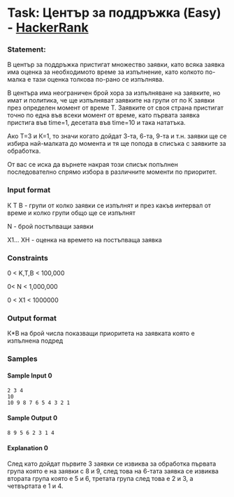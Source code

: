 # Task: Център за поддръжка (Easy) - [HackerRank](<https://www.hackerrank.com/contests/sda-hw-8-2022/challenges/challenge-2855>)


### Statement:

В център за поддръжка пристигат множество заявки, като всяка заявка има оценка за необходимото време за изпълнение, като колкото по-малка е тази оценка толкова по-рано се изпълнява.

В центъра има неограничен брой хора за изпълняване на заявките, но имат и политика, че ще изпълняват заявките на групи от по К заявки през определен момент от време Т. Заявките от своя страна пристигат точно по една във всеки момент от време, като първата заявка пристига във time=1, десетата във time=10 и така нататъка.

Ако Т=3 и К=1, то значи когато дойдат 3-та, 6-та, 9-та и т.н. заявки ще се избира най-малката до момента и тя ще попода в списъка с заявките за обработка.

От вас се иска да върнете накрая този списък попълнен последователно спрямо избора в различните моменти по приоритет.


### Input format

К Т B - групи от колко заявки  се изпълнят и през какъв интервал от време и колко групи общо ще се изпълнят

N - брой постъпващи заявки

Х1... ХН - оценка на времето на постъпваща заявка


### Constraints

0 &lt; K,T,B &lt; 100,000

0&lt; N &lt; 1,000,000

0 &lt; X1 &lt; 1000000

### Output format

К*B на брой числа показващи приоритета на заявката която е изпълнена подред 

### Samples

#### Sample Input 0
```
2 3 4
10
10 9 8 7 6 5 4 3 2 1 
```

#### Sample Output 0
```
8 9 5 6 2 3 1 4
```

#### Explanation 0

След като дойдат първите 3 заявки се извиква за обработка първата група която е на заявки с 8 и 9, след това на 6-тата заявка се извиква втората група която е 5 и 6, третата група след това е 2 и 3, а четвъртата е 1 и 4.
